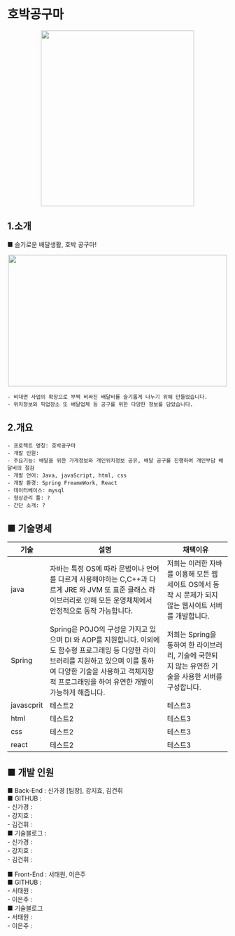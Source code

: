 # 호박공구마

<p align="center">
<img src="https://user-images.githubusercontent.com/80661467/191881819-6ef4e211-1c4e-40aa-ac77-6a5c8183eb5b.png"  width="350" height="400"/>
</p>

## 1.소개

■ 슬기로운 배달생활, 호박 공구마!

<p align="center">
<img src="https://user-images.githubusercontent.com/80661467/191881953-e15e989d-974e-4510-b2b7-c9ca66727353.png"  width="500" height="300"/>
</p>

    
    - 비대면 사업의 확장으로 부쩍 비싸진 배달비를 슬기롭게 나누기 위해 만들었습니다.
    - 위치정보와 픽업장소 또 배달업체 등 공구를 위한 다양한 정보를 담았습니다.

## 2.개요
    - 프로젝트 명칭: 호박공구마
    - 개발 인원: 
    - 주요기능: 배달을 위한 가게정보와 개인위치정보 공유, 배달 공구를 진행하여 개인부담 배달비의 절감
    - 개발 언어: Java, javaScript, html, css
    - 개발 환경: Spring FreameWork, React
    - 데이터베이스: mysql
    - 형상관리 툴: ?
    - 간단 소개: ?

## ■ 기술명세

|기술|설명|채택이유|
|------|---|---|
|java|자바는 특정 OS에 따라 문법이나 언어를 다르게 사용해야하는 C,C++과 다르게 JRE 와 JVM 또 표준 클래스 라이브러리로 인해 모든 운영체체에서  안정적으로 동작 가능합니다.|저희는 이러한 자바를 이용해 모든 웹세이트 OS에서 동작 시 문제가 되지않는 웹사이트 서버를 개발합니다.|
|Spring|Spring은 POJO의 구성을 가지고 있으며 DI 와 AOP를 지원합니다. 이외에도 함수형 프로그래밍 등 다양한 라이브러리를 지원하고 있으며 이를 통하여 다양한 기술을 사용하고 객체지향적 프로그래밍을 하여 유연한 개발이 가능하게 해줍니다.|저희는 Spring을 통하여 한 라이브러리, 기술에 국한되지 않는 유연한 기술을 사용한 서버를 구성합니다.|
|javascprit|테스트2|테스트3|
|html|테스트2|테스트3|
|css|테스트2|테스트3|
|react|테스트2|테스트3|


## ■ 개발 인원
 ■ Back-End  : 신가경 [팀장], 강지효, 김건휘 <br> 
   ■ GITHUB :  <br> 
        - 신가경 :  <br>
        - 강지효 :  <br>
        - 김건휘 :  <br>
   ■ 기술블로그 : <br>
        - 신가경 :   <br>
        - 강지효 :   <br>
        - 김건휘 :   <br>
 
 ■ Front-End : 서태원, 이은주 <br>
    ■ GITHUB :  <br>
        - 서태원 :  <br>
        - 이은주 :  <br>
    ■ 기술블로그   <br>
        - 서태원 :  <br>
        - 이은주 :  <br>
